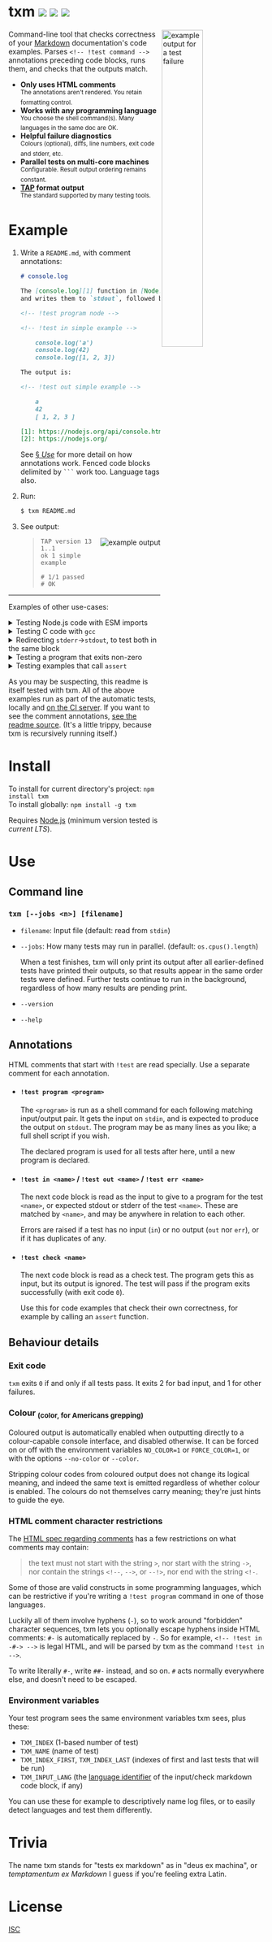 # txm [![](https://img.shields.io/npm/v/txm.svg)][1] [![](https://img.shields.io/github/workflow/status/anko/txm/CI/master)][2] [![](https://img.shields.io/coveralls/github/anko/txm)][coveralls]

<img align="right" width="40%" alt="example output for a test failure" src="https://user-images.githubusercontent.com/5231746/78293904-a7f23a00-7529-11ea-9632-799402a0219b.png"></img>

Command-line tool that checks correctness of your [Markdown][markdown]
documentation's code examples.  Parses `<!-- !test command -->` annotations
preceding code blocks, runs them, and checks that the outputs match.

 - __Only uses HTML comments__
   <br><sup>The annotations aren't rendered.  You retain formatting
   control.</sup>
 - __Works with any programming language__
   <br><sup>You choose the shell command(s).  Many languages in the same doc
   are OK.</sup>
 - __Helpful failure diagnostics__
   <br><sup>Colours (optional), diffs, line numbers, exit code and stderr,
   etc.</sup>
 - __Parallel tests on multi-core machines__
   <br><sup>Configurable.  Result output ordering remains constant.</sup>
 - __[TAP][tap-spec] format output__
   <br><sup>The standard supported by many testing tools.</sup>

# Example

<!-- !test program node src/cli.js -->

<!-- !test in example -->

1. Write a `README.md`, with comment annotations:

   ```markdown
   # console.log

   The [console.log][1] function in [Node.js][2] stringifies the given arguments
   and writes them to `stdout`, followed by a newline.  For example:

   <!-- !test program node -->

   <!-- !test in simple example -->

       console.log('a')
       console.log(42)
       console.log([1, 2, 3])

   The output is:

   <!-- !test out simple example -->

       a
       42
       [ 1, 2, 3 ]

   [1]: https://nodejs.org/api/console.html#console_console_log_data_args
   [2]: https://nodejs.org/
   ```

   See [§ *Use*](#use) for more detail on how annotations work. Fenced code
   blocks delimited by `` ``` `` work too.  Language tags also.

2. Run:

   ```bash
   $ txm README.md
   ```

3. See output:

   <!-- !test out example -->

   <img align="right" alt="example output" src="https://user-images.githubusercontent.com/5231746/143256158-d4e8236c-720e-4b3b-be4c-e05dc679c526.png"></img>

   > ```tap
   > TAP version 13
   > 1..1
   > ok 1 simple example
   >
   > # 1/1 passed
   > # OK
   > ```

- - -

Examples of other use-cases:

<details><summary>Testing Node.js code with ESM imports</summary>

Running code from `node`'s stdin as an ES module requires
`--input-type=module`.

<!-- !test in node ESM example -->

```markdown
Demonstrating that the root directory is a directory:

<!-- !test program node --input-type=module -->

<!-- !test in example -->

    import { stat } from 'fs/promises'
    console.log((await stat('/')).isDirectory())

<!-- !test out example -->

    true

```

<!-- !test out node ESM example -->

> ```
> TAP version 13
> 1..1
> ok 1 example
>
> # 1/1 passed
> # OK
> ```

</details>

<details><summary>Testing C code with <code>gcc</code></summary>

<!-- !test in C example -->

Any sequence of shell commands is a valid `!test program`, so you can e.g. cat
the test input into a file, then compile and run it:

```markdown
<!-- !test program
cat > /tmp/program.c
gcc /tmp/program.c -o /tmp/test-program && /tmp/test-program -->

Here is a simple example C program that computes the answer to life, the
universe, and everything:

<!-- !test in printf -->

    #include <stdio.h>
    int main () {
        printf("%d\n", 6 * 7);
    }

<!-- !test out printf -->

    42
```

<!-- !test out C example -->

> ```
> TAP version 13
> 1..1
> ok 1 printf
>
> # 1/1 passed
> # OK
> ```

In practice you might want to invoke `mktemp` in the `!test program` to avoid
multiple parallel tests overwrting each other's files.  Or pass `--jobs 1` to
run tests serially.

</details>

<details><summary>Redirecting <code>stderr</code>→<code>stdout</code>, to test both in the same
block</summary>

Prepending `2>&1` to a shell command [redirects][shell-redirection-q] `stderr`
to `stdout`.  This can be handy if you don't want to write separate `!test out`
and `!test err` blocks.

<!-- !test in redirect stderr -->

```markdown
<!-- !test program 2>&1 node -->

<!-- !test in print to both stdout and stderr -->

    console.error("This goes to stderr!")
    console.log("This goes to stdout!")

<!-- !test out print to both stdout and stderr -->

    This goes to stderr!
    This goes to stdout!
```

<!-- !test out redirect stderr -->

> ```
> TAP version 13
> 1..1
> ok 1 print to both stdout and stderr
>
> # 1/1 passed
> # OK
> ```
</details>

<details><summary>Testing a program that exits non-zero</summary>

`txm` assumes that if the test program exits non-zero, it must have been
unintentional.  You can put `|| true` after the program command to make the
shell swallow the exit code and pretend to `txm` that it was `0` and everything
is fine.

<!-- !test in don't fail on non-zero -->

```markdown
<!-- !test program node || true -->

<!-- !test in don't fail -->

    console.log("Hi before throw!")
    throw new Error("AAAAAA!")

<!-- !test out don't fail -->

    Hi before throw!
```

<!-- !test out don't fail on non-zero -->

> ```
> TAP version 13
> 1..1
> ok 1 don't fail
>
> # 1/1 passed
> # OK
> ```
</details>

<details><summary>Testing examples that call <code>assert</code></summary>

If your example code calls `assert` or such (which throw an error and exit
nonzero when the assert fails), then you don't really need an output block,
because the example already documents its assumptions.

In such cases you can use use a `!test check` annotation.  This simply runs the
code, and checks that the program exits with status `0`, ignoring its output.

<!-- !test in asserting test -->

```markdown
<!-- !test program node -->

<!-- !test check laws of mathematics -->

    const assert = require('assert')
    assert(1 + 1 == 2)

```

<!-- !test out asserting test -->

> ```
> TAP version 13
> 1..1
> ok 1 laws of mathematics
>
> # 1/1 passed
> # OK
> ```
</details>

As you may be suspecting, this readme is itself tested with txm.  All of the
above examples run as part of the automatic tests, locally and [on the CI
server](https://github.com/anko/txm/actions/workflows/ci.yml?query=is%3Asuccess).
If you want to see the comment annotations, [see the readme
source](https://github.com/anko/txm/blob/master/readme.markdown?plain=1).
(It's a little trippy, because txm is recursively running itself.)

# Install

To install for current directory's project: `npm install txm`
<br>To install globally: `npm install -g txm`

Requires [Node.js][nodejs] (minimum version tested is _current LTS_).

# Use

## Command line

### `txm [--jobs <n>] [filename]`

 - `filename`: Input file (default: read from `stdin`)
 - `--jobs`: How many tests may run in parallel. (default: `os.cpus().length`)

   When a test finishes, txm will only print its output after all
   earlier-defined tests have printed their outputs, so that results appear in
   the same order tests were defined.  Further tests continue to run in the
   background, regardless of how many results are pending print.

 - `--version`
 - `--help`

## Annotations

HTML comments that start with `!test` are read specially.  Use a separate
comment for each annotation.

 - #### `!test program <program>`

   The `<program>` is run as a shell command for each following matching
   input/output pair.  It gets the input on `stdin`, and is expected to produce
   the output on `stdout`.  The program may be as many lines as you like; a
   full shell script if you wish.

   The declared program is used for all tests after here, until a new program
   is declared.

 - #### `!test in <name>` / `!test out <name>` / `!test err <name>`

   The next code block is read as the input to give to a program for the test
   `<name>`, or expected stdout or stderr of the test `<name>`.  These are
   matched by `<name>`, and may be anywhere in relation to each other.

   Errors are raised if a test has no input (`in`) or no output (`out` nor
   `err`), or if it has duplicates of any.

 - #### `!test check <name>`

   The next code block is read as a check test.  The program gets this as
   input, but its output is ignored.  The test will pass if the program exits
   successfully (with exit code `0`).

   Use this for code examples that check their own correctness, for example by
   calling an `assert` function.

## Behaviour details

### Exit code

`txm` exits `0` if and only if all tests pass.  It exits 2 for bad input, and 1
for other failures.

### Colour <sub>(color, for Americans grepping)</sub>

Coloured output is automatically enabled when outputting directly to a
colour-capable console interface, and disabled otherwise.  It can be forced on
or off with the environment variables `NO_COLOR=1` or `FORCE_COLOR=1`, or with
the options `--no-color` or `--color`.

Stripping colour codes from coloured output does not change its logical
meaning, and indeed the same text is emitted regardless of whether colour is
enabled.  The colours do not themselves carry meaning; they're just hints to
guide the eye.

### HTML comment character restrictions

The [HTML spec regarding comments][html-comments-spec] has a few restrictions
on what comments may contain:

> the text must not start with the string `>`, nor start with the string `->`,
> nor contain the strings `<!--`, `-->`, or `--!>`, nor end with the string
> `<!-`.

Some of those are valid constructs in some programming languages, which can be
restrictive if you're writing a `!test program` command in one of those
languages.

Luckily all of them involve hyphens (`-`), so to work around "forbidden"
character sequences, txm lets you optionally escape hyphens inside HTML
comments: `#-` is automatically replaced by `-`.  So for example, `<!-- !test
in -#-> -->` is legal HTML, and will be parsed by txm as the command `!test in
-->`.

To write literally `#-`, write `##-` instead, and so on.  `#` acts normally
everywhere else, and doesn't need to be escaped.

### Environment variables

Your test program sees the same environment variables txm sees, plus these:

- `TXM_INDEX` (1-based number of test)
- `TXM_NAME` (name of test)
- `TXM_INDEX_FIRST`, `TXM_INDEX_LAST` (indexes of first and last tests that
  will be run)
- `TXM_INPUT_LANG` (the [language identifier][gh-markdown-lang] of the
  input/check markdown code block, if any)

You can use these for example to descriptively name log files, or to easily
detect languages and test them differently.

# Trivia

The name txm stands for "tests ex markdown" as in "deus ex machina", or
*temptamentum ex Markdown* I guess if you're feeling extra Latin.

# License

[ISC](LICENSE)

[1]: https://www.npmjs.com/package/txm
[2]: https://github.com/anko/txm/actions/workflows/ci.yml
[coveralls]: https://coveralls.io/github/anko/txm
[gh-markdown-lang]: https://docs.github.com/en/github/writing-on-github/working-with-advanced-formatting/creating-and-highlighting-code-blocks#syntax-highlighting
[html-comments-spec]: https://html.spec.whatwg.org/multipage/syntax.html#comments
[markdown]: http://daringfireball.net/projects/markdown/syntax
[nodejs]: https://nodejs.org/
[shell-redirection-q]: https://superuser.com/questions/1179844/what-does-dev-null-21-true-mean-in-linux
[tap-spec]: https://testanything.org/tap-version-13-specification.html
